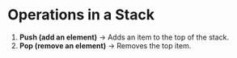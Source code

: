 # **Operations in a Stack**

1. **Push (add an element)** → Adds an item to the top of the stack.
2. **Pop (remove an element)** → Removes the top item.
